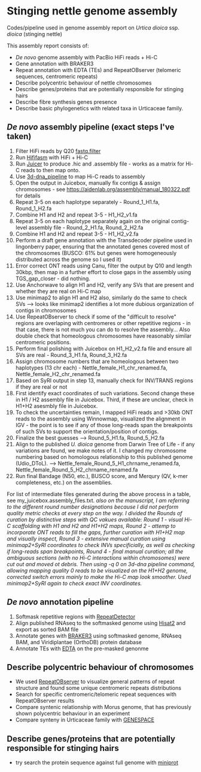# Stinging nettle genome assembly
Codes/pipeline used in genome assembly report on _Urtica dioica_ ssp. _dioica_ (stinging nettle)

This assembly report consists of: 
- _De novo_ genome assembly with PacBio HiFi reads + Hi-C
- Gene annotation with BRAKER3 
- Repeat annotation with EDTA (TEs) and RepeatOBserver (telomeric sequences, centromeric repeats)
- Describe polycentric behaviour of nettle chromosomes
- Describe genes/proteins that are potentially responsible for stinging hairs
- Describe fibre synthesis genes presence
- Describe basic phylogenetics with related taxa in Urticaceae family. 

## _De novo_ assembly pipeline (exact steps I've taken)
1) Filter HiFi reads by Q20 [fastq.filter](https://github.com/LUMC/fastq-filter)
2) Run [Hififasm](https://hifiasm.readthedocs.io/en/latest/) with HiFi + Hi-C
3) Run [Juicer](https://github.com/aidenlab/juicer) to produce .hic and .assembly file - works as a matrix for Hi-C reads to then map onto. 
4) Use [3d-dna_pipeline](https://github.com/aidenlab/3d-dna) to map Hi-C reads to assembly
5) Open the output in Juicebox, manually fix contigs & assign chromosomes - see https://aidenlab.org/assembly/manual_180322.pdf for details
6) Repeat 3-5 on each haplotype separately - Round_1_H1.fa, Round_1_H2.fa
7) Combine H1 and H2 and repeat 3-5 - H1_H2_v1.fa
8) Repeat 3-5 on each haplotype separately again on the original contig-level assembly file - Round_2_H1.fa, Round_2_H2.fa
9) Combine H1 and H2 and repeat 3-5 - H1_H2_v2.fa
10) Perform a draft gene annotation with the Transdecoder pipeline used in lingonberry paper, ensuring that the annotated genes covered most of the chromosomes (BUSCO: 61% but genes were homogeneously distributed across the genome so I used it)
11) Error correct ONT reads using Canu, filter the output by Q10 and length 30kbp, then map in a further effort to close gaps in the assembly using TGS_gap_closer - did nothing. 
12) Use Anchorwave to align H1 and H2, verify any SVs that are present and whether they are real on Hi-C map
13) Use minimap2 to align H1 and H2 also, similarly do the same to check SVs --> looks like minimap2 identifies a lot more dubious organization of contigs in chromosomes
14) Use RepeatOBserver to check if some of the "difficult to resolve" regions are overlaping with centromeres or other repetitive regions - in that case, there is not much you can do to resolve the assembly... Also double check that homeologous chromosomes have reasonably similar centromeric positions. 
15) Perform final polishing with Juicebox on H1_H2_v2.fa file and ensure all SVs are real - Round_3_H1.fa, Round_3_H2.fa
16) Assign chromosome numbers that are homeologous between two haplotypes (13 chr each) - Nettle_female_H1_chr_renamed.fa, Nettle_female_H2_chr_renamed.fa
17) Based on SyRI output in step 13, manually check for INV/TRANS regions if they are real or not
18) First identify exact coordinates of such variations. Second change these in H1 / H2 assembly file in Juicebox. Third, if these are unclear, check in H1+H2 asesmbly file in Juicebox.
19) To check the uncertainties remain, I mapped HiFi reads and >30kb ONT reads to the assembly using Winnowmap, visualized the alignment in IGV - the point is to see if any of those long-reads span the breakpoints of such SVs to support the orientation/position of contigs.
20) Finalize the best guesses --> Round_5_H1.fa, Round_5_H2.fa
21) Align to the published _U. dioica_ genome from Darwin Tree of Life - if any variations are found, we make notes of it. I changed my chromosome numbering based on homologous relationship to this published genome (Udio_DToL). --> Nettle_female_Round_5_H1_chrname_renamed.fa, Nettle_female_Round_5_H2_chrname_renamed.fa
22) Run final Bandage (N50, etc.), BUSCO score, and Merqury (QV, k-mer completeness, etc.) on the assemblies.


For list of intermediate files generated during the above process in a table, see my_juicebox.assembly_files.txt.
_also on the manuscript, I am referring to the different round number designations because I did not perform quality metric checks at every step on the way. I divided the Rounds of curation by distinctive steps with QC vakues available: Round 1 - visual Hi-C scaffolding with H1 and H2 and H1+H2 maps, Round 2 - attemp to incorporate ONT reads to fill the gaps, further curation with H1+H2 map and visually inspect, Round 3 - extensive manual curation using minimap2+SyRI coordinates to check INVs specificially, as well as checking if long-reads span breakpoints, Round 4 - final manual curation; all the ambiguous sections (with no Hi-C interactions within chromosomes) were cut out and moved ot debris. Then using -q 0 on 3d-dna pipeline command, allowing mapping quality 0 reads to be visualized on the H1+H2 genome, corrected switch errors mainly to make the Hi-C map look smoother. Used minimap2+SyRI again to check exact INV coordinates._


## _De novo_ annotation pipeline 
1) Softmask repetitive regions with [RepeatDetector](https://github.com/nextgenusfs/redmask)
2) Align published RNAseq to the softmasked genome using [Hisat2](https://daehwankimlab.github.io/hisat2/) and export as sorted BAM file
3) Annotate genes with [BRAKER3](https://github.com/Gaius-Augustus/BRAKER) using softmasked genome, RNAseq BAM, and Viridiplantae (OrthoDB) protein database
4) Annotate TEs with [EDTA](https://github.com/oushujun/EDTA) on the pre-masked genonme

## Describe polycentric behaviour of chromosomes  
- We used [RepeatOBserver](https://github.com/celphin/RepeatOBserverV1/tree/main) to visualize general patterns of repeat structure and found some unique centromeric repeats distributions
- Search for specific centromeric/telomeric repeat sequences with RepeatOBserver results
- Compare syntenic relationship with Morus genome, that has previously shown polycentric behaviour in an experiment
- Compare synteny in Urticaceae family with [GENESPACE](https://github.com/jtlovell/GENESPACE)


## Describe genes/proteins that are potentially responsible for stinging hairs
- try search the protein sequence against full genome with [miniprot](https://github.com/lh3/miniprot)


